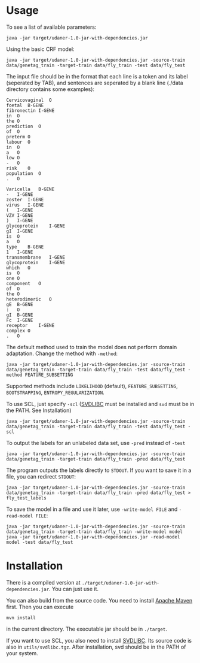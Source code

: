 Usage
=====

To see a list of available parameters:

    java -jar target/udaner-1.0-jar-with-dependencies.jar

Using the basic CRF model:

    java -jar target/udaner-1.0-jar-with-dependencies.jar -source-train data/genetag_train -target-train data/fly_train -test data/fly_test

The input file should be in the format that each line is a token and its label (seperated by TAB), and sentences are seperated by a blank line (./data directory contains some examples):

    Cervicovaginal	O
    foetal	B-GENE
    fibronectin	I-GENE
    in	O
    the	O
    prediction	O
    of	O
    preterm	O
    labour	O
    in	O
    a	O
    low	O
    -	O
    risk	O
    population	O
    .	O

    Varicella	B-GENE
    -	I-GENE
    zoster	I-GENE
    virus	I-GENE
    (	I-GENE
    VZV	I-GENE
    )	I-GENE
    glycoprotein	I-GENE
    gI	I-GENE
    is	O
    a	O
    type	B-GENE
    1	I-GENE
    transmembrane	I-GENE
    glycoprotein	I-GENE
    which	O
    is	O
    one	O
    component	O
    of	O
    the	O
    heterodimeric	O
    gE	B-GENE
    :	O
    gI	B-GENE
    Fc	I-GENE
    receptor	I-GENE
    complex	O
    .	O

The default method used to train the model does not perform domain adaptation. Change the method with `-method`:

    java -jar target/udaner-1.0-jar-with-dependencies.jar -source-train data/genetag_train -target-train data/fly_train -test data/fly_test -method FEATURE_SUBSETTING

Supported methods include `LIKELIHOOD` (default), `FEATURE_SUBSETTING`, `BOOTSTRAPPING`, `ENTROPY_REGULARIZATION`.

To use SCL, just specify `-scl` ([SVDLIBC](http://tedlab.mit.edu/~dr/SVDLIBC/) must be installed and `svd` must be in the PATH. See Installation)
    
    java -jar target/udaner-1.0-jar-with-dependencies.jar -source-train data/genetag_train -target-train data/fly_train -test data/fly_test -scl

To output the labels for an unlabeled data set, use `-pred` instead of `-test`

    java -jar target/udaner-1.0-jar-with-dependencies.jar -source-train data/genetag_train -target-train data/fly_train -pred data/fly_test

The program outputs the labels directly to `STDOUT`. If you want to save it in a file, you can redirect `STDOUT`:

    java -jar target/udaner-1.0-jar-with-dependencies.jar -source-train data/genetag_train -target-train data/fly_train -pred data/fly_test > fly_test_labels

To save the model in a file and use it later, use `-write-model FILE` and `-read-model FILE`:

    java -jar target/udaner-1.0-jar-with-dependencies.jar -source-train data/genetag_train -target-train data/fly_train -write-model model
    java -jar target/udaner-1.0-jar-with-dependencies.jar -read-model model -test data/fly_test 

Installation
============

There is a compiled version at `./target/udaner-1.0-jar-with-dependencies.jar`. You can just use it. 

You can also build from the source code. You need to install [Apache Maven](http://maven.apache.org/) first. Then you can execute

    mvn install

in the current directory. The executable jar should be in `./target`.

If you want to use SCL, you also need to install [SVDLIBC](http://tedlab.mit.edu/~dr/SVDLIBC/). Its source code is also in `utils/svdlibc.tgz`. After installation, svd should be in the PATH of your system.
